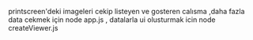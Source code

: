 printscreen'deki imageleri cekip listeyen ve gosteren calısma  ,daha fazla data cekmek için node app.js , datalarla ui olusturmak icin node createViewer.js 

